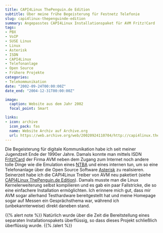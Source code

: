 ```yaml
---
title: CAPI4Linux ThePenguin.de Edition
subtitle: Über meine frühe Begeisterung für Festnetz Telefonie
slug: capi4linux-thepenguinde-edition
summary: Angepasstes CAPI4Linux Installationspaket für AVM Fritz!Card
tags:
- PBX
- VoIP
- SUSE Linux
- Linux
- Asterisk
- ISDN
- CAPI4Linux
- Telefonanlage
- Open Source
- Frühere Projekte
categories:
- Telekommunikation
date: "2002-09-24T00:00:00Z"
date_end: "2004-12-31T00:00:00Z"

image:
  caption: Website aus dem Jahr 2002
  focal_point: Smart

links:
- icon: archive
  icon_pack: fas
  name: Website Archiv auf Archive.org
  url: https://web.archive.org/web/20020924110704/http://capi4linux.thepenguin.de/
---
```


Die Begeisterung für digitale Kommunikation habe ich seit meiner Jugendzeit Ende der 1990er Jahre. Damals konnte man mittels ISDN [Fritz!Card](https://de.wikipedia.org/wiki/AVM_Fritz!Card) der Firma AVM neben dem Zugang zum Internet noch andere tolle Dinge wie die Emulation eines [NTBA](https://de.wikipedia.org/wiki/Network_Termination_for_ISDN_Basic_rate_Access) und eines internen  tun, um so eine Telefonanlage über die Open Source Software [Asterisk](https://www.asterisk.org/) zu realisieren.
Seinerzeit habe ich die CAPI4Linux Treiber von AVM neu paketiert (siehe [CAPI4Linux ThePenguin.de Edition](https://web.archive.org/web/20020924110704/http://capi4linux.thepenguin.de/)). Damals musste man die Linux Kernelerweiterung selbst kompilieren und es gab ein paar Fallstricke, die so eine einfachere Installation ermöglichten. Ich erinnere mich gut, dass mir AVM sogar allerhand Testhardware bereitgestellt hat und meine Homepage sogar auf Messen ein Gesprächsthema war, während ich (unbekannterweise) direkt daneben stand.

{{% alert note %}}
Natürlich wurde über die Zeit die Bereitstellung eines separaten Installationspakets überflüssig, so dass dieses Projekt schließlich überflüssig wurde.
{{% /alert %}}
